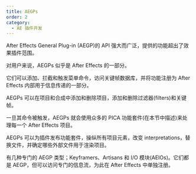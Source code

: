 ```yaml
---
title: AEGPs
order: 2
category:
  - AE 插件开发
---
```


After Effects General Plug-in (AEGP)的 API 强大而广泛，提供的功能超出了效果插件范围。

对用户来说，AEGPs 似乎是 After Effects 的一部分。

它们可以添加、拦截和触发菜单命令，访问关键帧数据库，并将功能注册为 After Effects 内部用于信息传递的一部分。

AEGPs 可以在项目和合成中添加和删除项目，添加和删除过滤器(filters)和关键帧。

一旦其命令被触发，AEGPs 就会使用众多的 PICA 功能套件(在本节中描述)来处理每一个 After Effects 项目。

AEGPs 可以为插件发布功能套件，操纵所有项目元素，改变 interpretations，替换文件，并确定哪些外部文件用于渲染项目。

有几种专门的 AEGP 类型；Keyframers、Artisans 和 I/O 模块(AEIOs)。它们都是 AEGP，但可以访问专门的信息流，为此在 After Effects 中单独注册。
